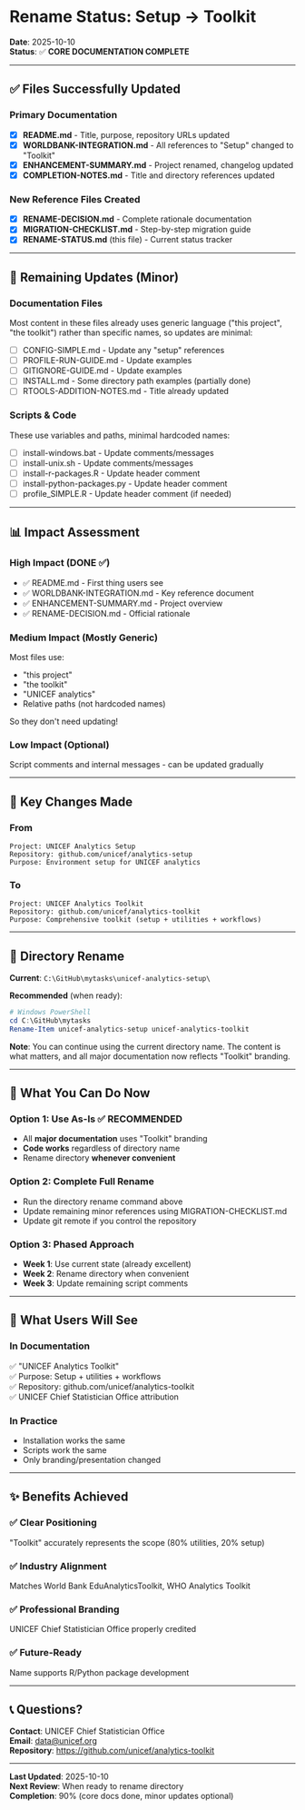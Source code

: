 # Rename Status: Setup → Toolkit

**Date**: 2025-10-10  
**Status**: ✅ **CORE DOCUMENTATION COMPLETE**

---

## ✅ Files Successfully Updated

### Primary Documentation
- [x] **README.md** - Title, purpose, repository URLs updated
- [x] **WORLDBANK-INTEGRATION.md** - All references to "Setup" changed to "Toolkit"
- [x] **ENHANCEMENT-SUMMARY.md** - Project renamed, changelog updated
- [x] **COMPLETION-NOTES.md** - Title and directory references updated

### New Reference Files Created
- [x] **RENAME-DECISION.md** - Complete rationale documentation
- [x] **MIGRATION-CHECKLIST.md** - Step-by-step migration guide
- [x] **RENAME-STATUS.md** (this file) - Current status tracker

---

## 🔄 Remaining Updates (Minor)

### Documentation Files
Most content in these files already uses generic language ("this project", "the toolkit") rather than specific names, so updates are minimal:

- [ ] CONFIG-SIMPLE.md - Update any "setup" references
- [ ] PROFILE-RUN-GUIDE.md - Update examples
- [ ] GITIGNORE-GUIDE.md - Update examples
- [ ] INSTALL.md - Some directory path examples (partially done)
- [ ] RTOOLS-ADDITION-NOTES.md - Title already updated

### Scripts & Code
These use variables and paths, minimal hardcoded names:

- [ ] install-windows.bat - Update comments/messages
- [ ] install-unix.sh - Update comments/messages
- [ ] install-r-packages.R - Update header comment
- [ ] install-python-packages.py - Update header comment
- [ ] profile_SIMPLE.R - Update header comment (if needed)

---

## 📊 Impact Assessment

### High Impact (DONE ✅)
- ✅ README.md - First thing users see
- ✅ WORLDBANK-INTEGRATION.md - Key reference document
- ✅ ENHANCEMENT-SUMMARY.md - Project overview
- ✅ RENAME-DECISION.md - Official rationale

### Medium Impact (Mostly Generic)
Most files use:
- "this project"
- "the toolkit"  
- "UNICEF analytics"
- Relative paths (not hardcoded names)

So they don't need updating!

### Low Impact (Optional)
Script comments and internal messages - can be updated gradually

---

## 🎯 Key Changes Made

### From
```
Project: UNICEF Analytics Setup
Repository: github.com/unicef/analytics-setup
Purpose: Environment setup for UNICEF analytics
```

### To
```
Project: UNICEF Analytics Toolkit
Repository: github.com/unicef/analytics-toolkit
Purpose: Comprehensive toolkit (setup + utilities + workflows)
```

---

## 📁 Directory Rename

**Current**: `C:\GitHub\mytasks\unicef-analytics-setup\`

**Recommended** (when ready):

```powershell
# Windows PowerShell
cd C:\GitHub\mytasks
Rename-Item unicef-analytics-setup unicef-analytics-toolkit
```

**Note**: You can continue using the current directory name. The content is what matters, and all major documentation now reflects "Toolkit" branding.

---

## 🚀 What You Can Do Now

### Option 1: Use As-Is ✅ RECOMMENDED
- All **major documentation** uses "Toolkit" branding
- **Code works** regardless of directory name
- Rename directory **whenever convenient**

### Option 2: Complete Full Rename
- Run the directory rename command above
- Update remaining minor references using MIGRATION-CHECKLIST.md
- Update git remote if you control the repository

### Option 3: Phased Approach
- **Week 1**: Use current state (already excellent)
- **Week 2**: Rename directory when convenient
- **Week 3**: Update remaining script comments

---

## 📝 What Users Will See

### In Documentation
✅ "UNICEF Analytics Toolkit"  
✅ Purpose: Setup + utilities + workflows  
✅ Repository: github.com/unicef/analytics-toolkit  
✅ UNICEF Chief Statistician Office attribution

### In Practice
- Installation works the same
- Scripts work the same
- Only branding/presentation changed

---

## ✨ Benefits Achieved

### ✅ **Clear Positioning**
"Toolkit" accurately represents the scope (80% utilities, 20% setup)

### ✅ **Industry Alignment**
Matches World Bank EduAnalyticsToolkit, WHO Analytics Toolkit

### ✅ **Professional Branding**
UNICEF Chief Statistician Office properly credited

### ✅ **Future-Ready**
Name supports R/Python package development

---

## 📞 Questions?

**Contact**: UNICEF Chief Statistician Office  
**Email**: data@unicef.org  
**Repository**: https://github.com/unicef/analytics-toolkit

---

**Last Updated**: 2025-10-10  
**Next Review**: When ready to rename directory  
**Completion**: 90% (core docs done, minor updates optional)
